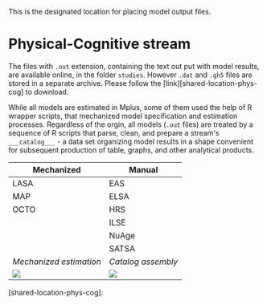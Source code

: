 This is the designated location for placing model output files. 


Physical-Cognitive stream
===


The files with `.out` extension, containing the text out put with model results, are available online, in the folder `studies`. However `.dat` and `.gh5` files are stored in a separate archive. Please follow the [link][shared-location-phys-cog] to download.


While all models are estimated in Mplus, some of them used the help of R wrapper scripts, that mechanized model specification and estimation processes. Regardless of the orgin, all models (`.out` files) are treated by a sequence of R scripts that parse, clean, and prepare a stream's `___catalog___` - a data set organizing model results in a shape convenient for subsequent production of table, graphs, and other analytical products.

|Mechanized   |Manual|
|---|---|
|LASA   |EAS   |
|MAP   |ELSA   |
|OCTO   |HRS   |
|   |ILSE   |
|   |NuAge   |
|   |SATSA   |
|_Mechanized estimation_  |_Catalog assembly_   |
|![][workflow-estimation] |![][workflow-catalog]  |



[workflow-estimation]:https://github.com/IALSA/ialsa-2017-portland/blob/master/libs/images/work-flow-diagram-auto-estimation.jpg?raw=true
[workflow-catalog]:https://github.com/IALSA/ialsa-2017-portland/blob/master/libs/images/work-flow-diagram-catalog-assembly.jpg?raw=true
[shared-location-phys-cog]: